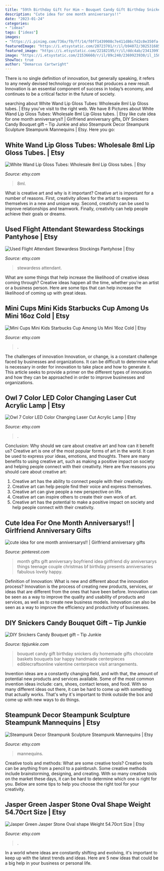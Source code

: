 ```yaml
---
title: "59th Birthday Gift For Him ~ Bouquet Candy Gift Birthday Snickers Diy Homemade Gifts Chocolate Baskets Bouquets Bar Happy Handmade Centerpieces Ediblecraftsonline Valentine Centerpiece Visit Arrangements"
description: "Cute idea for one month anniversarys!!"
date: "2023-01-24"
categories:
- "ideas"
tags: ["ideas"]
images:
- "https://i.pinimg.com/736x/f0/ff/14/f0ff1439908c7e411d86cfd2c0e350fa--apology-gifts-anniversary-ideas.jpg"
featuredImage: "https://i.etsystatic.com/28723701/r/il/b94072/3025316859/il_1588xN.3025316859_7qal.jpg"
featured_image: "https://i.etsystatic.com/22182195/r/il/ddc4ab/2341399747/il_794xN.2341399747_hoxn.jpg"
image: "https://i.etsystatic.com/21536660/r/il/89c240/2369923930/il_1588xN.2369923930_2i8n.jpg"
ShowToc: true
author: "Demarcus Cartwright"
---
```



There is no single definition of innovation, but generally speaking, it refers to any newly devised technology or process that produces a new result. Innovation is an essential component of success in today’s economy, and continues to be a critical factor in the future of society.

	

		
searching about White Wand Lip Gloss Tubes: Wholesale 8ml Lip Gloss tubes. | Etsy you've visit to the right web. We have 8 Pictures about White Wand Lip Gloss Tubes: Wholesale 8ml Lip Gloss tubes. | Etsy like cute idea for one month anniversarys!! | Girlfriend anniversary gifts, DIY Snickers Candy Bouquet gift – Tip Junkie and also Steampunk Decor Steampunk Sculpture Steampunk Mannequins | Etsy. Here you go:
		
    
## White Wand Lip Gloss Tubes: Wholesale 8ml Lip Gloss Tubes. | Etsy

<img loading=lazy src="https://i.etsystatic.com/27132722/r/il/84a208/2989312813/il_1588xN.2989312813_e9mc.jpg" onerror="this.onerror=null;this.src='https://tse2.mm.bing.net/th?id=OIP.TxcUrHiPIlimdhClDryLpAHaJ3&amp;pid=15.1';" alt="White Wand Lip Gloss Tubes: Wholesale 8ml Lip Gloss tubes. | Etsy">

_Source: etsy.com_

>8ml. 

	

What is creative art and why is it important?
Creative art is important for a number of reasons. First, creativity allows for the artist to express themselves in a new and unique way. Second, creativity can be used to improve relationships and teamwork. Finally, creativity can help people achieve their goals or dreams.

    
## Used Flight Attendant Stewardess Stockings Pantyhose | Etsy

<img loading=lazy src="https://i.etsystatic.com/28723701/r/il/b94072/3025316859/il_1588xN.3025316859_7qal.jpg" onerror="this.onerror=null;this.src='https://tse3.mm.bing.net/th?id=OIP.CWIsEE7-HL0yc73bhxL0ZAHaJ3&amp;pid=15.1';" alt="Used Flight Attendant Stewardess Stockings Pantyhose | Etsy">

_Source: etsy.com_

>stewardess attendant. 

	

What are some things that help increase the likelihood of creative ideas coming through?
Creative ideas happen all the time, whether you’re an artist or a business person. Here are some tips that can help increase the likelihood of coming up with great ideas.

    
## Mini Cups Mini Kids Starbucks Cup Among Us Mini 16oz Cold | Etsy

<img loading=lazy src="https://i.etsystatic.com/25663080/r/il/5afa5c/2915984882/il_fullxfull.2915984882_ezbq.jpg" onerror="this.onerror=null;this.src='https://tse3.mm.bing.net/th?id=OIP.Ypj5_bBRpRZPmOWfYMMvvwHaJ4&amp;pid=15.1';" alt="Mini Cups Mini Kids Starbucks Cup Among Us Mini 16oz Cold | Etsy">

_Source: etsy.com_

>. 

	

The challenges of innovation
Innovation, or change, is a constant challenge faced by businesses and organizations. It can be difficult to determine what is necessary in order for innovation to take place and how to generate it. This article seeks to provide a primer on the different types of innovation and how they can be approached in order to improve businesses and organizations.

    
## Owl 7 Color LED Color Changing Laser Cut Acrylic Lamp | Etsy

<img loading=lazy src="https://i.etsystatic.com/22182195/r/il/ddc4ab/2341399747/il_794xN.2341399747_hoxn.jpg" onerror="this.onerror=null;this.src='https://tse3.mm.bing.net/th?id=OIP.GKNFeDTL_Q-b6i-s7mrdLAHaJ4&amp;pid=15.1';" alt="Owl 7 Color LED Color Changing Laser Cut Acrylic Lamp | Etsy">

_Source: etsy.com_

>. 

	

Conclusion: Why should we care about creative art and how can it benefit us?
Creative art is one of the most popular forms of art in the world. It can be used to express your ideas, emotions, and thoughts. There are many benefits to using creative art, such as making a positive impact on society and helping people connect with their creativity. Here are five reasons you should care about creative art: 
1) Creative art has the ability to connect people with their creativity.
2) Creative art can help people find their voice and express themselves.
3) Creative art can give people a new perspective on life.
4) Creative art can inspire others to create their own work of art.
5) Creative art has the potential to make a positive impact on society and help people connect with their creativity.

    
## Cute Idea For One Month Anniversarys!! | Girlfriend Anniversary Gifts

<img loading=lazy src="https://i.pinimg.com/736x/f0/ff/14/f0ff1439908c7e411d86cfd2c0e350fa--apology-gifts-anniversary-ideas.jpg" onerror="this.onerror=null;this.src='https://tse3.mm.bing.net/th?id=OIP.PiLgUt_KdWeNwbs2v5Q37AHaNL&amp;pid=15.1';" alt="cute idea for one month anniversarys!! | Girlfriend anniversary gifts">

_Source: pinterest.com_

>month gifts gift anniversary boyfriend idea girlfriend diy anniversarys things teenage couple christmas bf birthday presents anniversaries fabulous lovely happy. 

	

Definition of Innovation: What is new and different about the innovation process?
Innovation is the process of creating new products, services, or ideas that are different from the ones that have been before. Innovation can be seen as a way to improve the quality and usability of products and services, as well as to create new business models. Innovation can also be seen as a way to improve the efficiency and productivity of businesses.

    
## DIY Snickers Candy Bouquet Gift – Tip Junkie

<img loading=lazy src="https://cdn.tipjunkie.com/wp-content/uploads/2014/10/homemade-birthday-gift.jpg" onerror="this.onerror=null;this.src='https://tse4.mm.bing.net/th?id=OIP.07LCF5KAyADMieUHukgIeAAAAA&amp;pid=15.1';" alt="DIY Snickers Candy Bouquet gift – Tip Junkie">

_Source: tipjunkie.com_

>bouquet candy gift birthday snickers diy homemade gifts chocolate baskets bouquets bar happy handmade centerpieces ediblecraftsonline valentine centerpiece visit arrangements. 

	

Invention ideas are a constantly changing field, and with that, the amount of potential new products and services available. Some of the most common invention ideas include: cars, shoes, contact lenses, and food. With so many different ideas out there, it can be hard to come up with something that actually works. That's why it's important to think outside the box and come up with new ways to do things.

    
## Steampunk Decor Steampunk Sculpture Steampunk Mannequins | Etsy

<img loading=lazy src="https://i.etsystatic.com/21536660/r/il/89c240/2369923930/il_1588xN.2369923930_2i8n.jpg" onerror="this.onerror=null;this.src='https://tse3.mm.bing.net/th?id=OIP.WTYy6DyaK1_PHmno5XoHVgHaJ3&amp;pid=15.1';" alt="Steampunk Decor Steampunk Sculpture Steampunk Mannequins | Etsy">

_Source: etsy.com_

>mannequins. 

	

Creative tools and methods: What are some creative tools?
Creative tools can be anything from a pencil to a paintbrush. Some creative methods include brainstorming, designing, and creating. With so many creative tools on the market these days, it can be hard to determine which one is right for you. Below are some tips to help you choose the right tool for your creativity.

    
## Jasper Green Jasper Stone Oval Shape Weight 54.70crt Size | Etsy

<img loading=lazy src="https://i.etsystatic.com/23837943/r/il/638def/3056564573/il_fullxfull.3056564573_78za.jpg" onerror="this.onerror=null;this.src='https://tse1.mm.bing.net/th?id=OIP.ICvcsS56gShHWrLjHdtfbAHaJ4&amp;pid=15.1';" alt="Jasper Green Jasper Stone Oval shape Weight 54.70crt Size | Etsy">

_Source: etsy.com_

>. 

	

In a world where ideas are constantly shifting and evolving, it's important to keep up with the latest trends and ideas. Here are 5 new ideas that could be a big help in your business or personal life.

